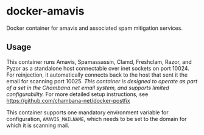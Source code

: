 docker-amavis
=============
Docker container for amavis and associated spam mitigation services.

Usage
-----
This container runs Amavis, Spamassassin, Clamd, Freshclam, Razor, and Pyzor as a standalone host connectable over inet sockets on port 10024. For reinjection, it automatically connects back to the host that sent it the email for scanning port 10025. *This container is designed to operate as part of a set in the Chambana.net email system, and supports limited configurability.* For more detailed setup instructions, see https://github.com/chambana-net/docker-postfix

This container supports one mandatory environment variable for configuration, `AMAVIS_MAILNAME`, which needs to be set to the domain for which it is scanning mail.
